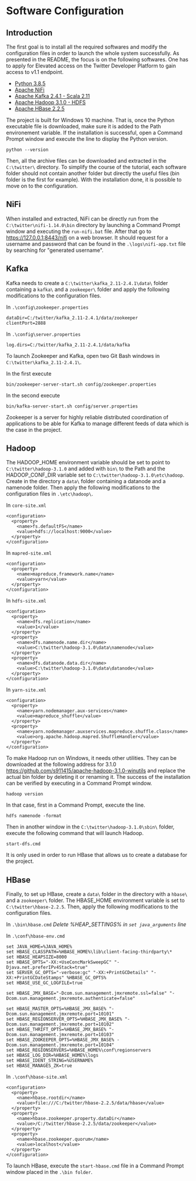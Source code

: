 # Software Configuration

## Introduction

The first goal is to install all the required softwares and modify the configuration files in order to launch the whole system successfully. As presented in the README, the focus is on the following softwares. One has to apply for Elevated access on the Twitter Developer Platform to gain access to v1.1 endpoint.

- [Python 3.8.5](https://www.python.org/ftp/python/3.8.5/python-3.8.5.exe)
- [Apache NiFi](https://archive.apache.org/dist/nifi/1.14.0/nifi-1.14.0-bin.zip)
- [Apache Kafka 2.4.1 - Scala 2.11](https://archive.apache.org/dist/kafka/2.4.1/kafka_2.11-2.4.1.tgz)
- [Apache Hadoop 3.1.0 - HDFS](https://archive.apache.org/dist/hadoop/common/hadoop-3.1.0/hadoop-3.1.0.tar.gz)
- [Apache HBase 2.2.5](https://archive.apache.org/dist/hbase/2.2.5/hbase-2.2.5-bin.tar.gz)

The project is built for Windows 10 machine. That is, once the Python executable file is downloaded, make sure it is added to the Path environement variable. If the installation is successful, open a Command Prompt window and execute the line to display the Python version.

~~~
python --version
~~~

Then, all the archive files can be downloaded and extracted in the `C:\twitter\` directory. To simplify the course of the tutorial, each software folder should not contain another folder but directly the useful files (bin folder is the first for example). With the installation done, it is possible to move on to the configuration.

## NiFi

When installed and extracted, NiFi can be directly run from the `C:\twitter\nifi-1.14.0\bin` directory by launching a Command Prompt window and executing the `run-nifi.bat` file. After that go to https://127.0.0.1:8443/nifi on a web browser. It should request for a username and password that can be found in the `.\logs\nifi-app.txt` file by searching for "generated username".

## Kafka

Kafka needs to create a `C:\twitter\kafka_2.11-2.4.1\data\` folder containing a `kafka\` and a `zookeeper\` folder and apply the following modifications to the configuration files.

In `.\config\zookeeper.properties`
~~~
dataDir=C:/twitter/kafka_2.11-2.4.1/data/zookeeper
clientPort=2888
~~~

In `.\config\server.properties`
~~~
log.dirs=C:/twitter/kafka_2.11-2.4.1/data/kafka
~~~

To launch Zookeeper and Kafka, open two Git Bash windows in `C:\twitter\kafka_2.11-2.4.1\`. 

In the first execute
~~~
bin/zookeeper-server-start.sh config/zookeeper.properties
~~~

In the second execute
~~~
bin/kafka-server-start.sh config/server.properties
~~~

Zookeeper is a server for highly reliable distributed coordination of applications to be able for Kafka to manage different feeds of data which is the case in the project.

## Hadoop

The HADOOP_HOME environment variable should be set to point to `C:\twitter\hadoop-3.1.0` and added with `bin\` to the Path and the HADOOP_CONF_DIR variable set to `C:\twitter\hadoop-3.1.0\etc\hadoop`. Create in the directory a `data\` folder containing a datanode and a namenode folder. Then apply the following modifications to the configuration files in `.\etc\hadoop\`.

In `core-site.xml`
~~~
<configuration>
  <property>
    <name>fs.defaultFS</name>
    <value>hdfs://localhost:9000</value>
  </property>
</configuration>
~~~

In `mapred-site.xml`
~~~
<configuration>
  <property>
    <name>mapreduce.framework.name</name>
    <value>yarn</value>
  </property>
</configuration>
~~~

In `hdfs-site.xml`
~~~
<configuration>
  <property>
    <name>dfs.replication</name>
    <value>1</value>
  </property>
  <property>
    <name>dfs.namenode.name.dir</name>
    <value>C:\twitter\hadoop-3.1.0\data\namenode</value>
  </property>
  <property>
    <name>dfs.datanode.data.dir</name>
    <value>C:\twitter\hadoop-3.1.0\data\datanode</value>
  </property>
</configuration>
~~~

In `yarn-site.xml`
~~~
<configuration>
  <property>
    <name>yarn.nodemanager.aux-services</name>
    <value>mapreduce_shuffle</value>
  </property>
  <property>
    <name>yarn.nodemanager.auxservices.mapreduce.shuffle.class</name>  
    <value>org.apache.hadoop.mapred.ShuffleHandler</value>
  </property>
</configuration>
~~~

To make Hadoop run on Windows, it needs other utilities. They can be downloaded at the following address for 3.1.0 https://github.com/s911415/apache-hadoop-3.1.0-winutils and replace the actual bin folder by deleting it or renaming it. The success of the installation can be verified by executing in a Command Prompt window.
~~~
hadoop version
~~~

In that case, first in a Command Prompt, execute the line.
~~~
hdfs namenode -format
~~~

Then in another window in the `C:\twitter\hadoop-3.1.0\sbin\` folder, execute the following command that will launch Hadoop. 
~~~
start-dfs.cmd
~~~

It is only used in order to run HBase that allows us to create a database for the project.


## HBase

Finally, to set up HBase, create a `data\` folder in the directory with a `hbase\` and a `zookeeper\` folder. The HBASE_HOME environment variable is set to `C:\twitter\hbase-2.2.5`. Then, apply the following modifications to the configuration files.

In `.\bin\hbase.cmd`
*Delete %HEAP_SETTINGS% in `set java_arguments` line*

In `.\conf\hbase-env.cmd`
~~~
set JAVA_HOME=%JAVA_HOME%
set HBASE_CLASSPATH=%HBASE_HOME%\lib\client-facing-thirdparty\*
set HBASE_HEAPSIZE=8000
set HBASE_OPTS="-XX:+UseConcMarkSweepGC" "-Djava.net.preferIPv4Stack=true"
set SERVER_GC_OPTS="-verbose:gc" "-XX:+PrintGCDetails" "-XX:+PrintGCDateStamps" %HBASE_GC_OPTS%
set HBASE_USE_GC_LOGFILE=true

set HBASE_JMX_BASE="-Dcom.sun.management.jmxremote.ssl=false" "-Dcom.sun.management.jmxremote.authenticate=false"

set HBASE_MASTER_OPTS=%HBASE_JMX_BASE% "-Dcom.sun.management.jmxremote.port=10101"
set HBASE_REGIONSERVER_OPTS=%HBASE_JMX_BASE% "-Dcom.sun.management.jmxremote.port=10102"
set HBASE_THRIFT_OPTS=%HBASE_JMX_BASE% "-Dcom.sun.management.jmxremote.port=10103"
set HBASE_ZOOKEEPER_OPTS=%HBASE_JMX_BASE% -Dcom.sun.management.jmxremote.port=10104"
set HBASE_REGIONSERVERS=%HBASE_HOME%\conf\regionservers
set HBASE_LOG_DIR=%HBASE_HOME%\logs
set HBASE_IDENT_STRING=%USERNAME%
set HBASE_MANAGES_ZK=true
~~~

In `.\conf\hbase-site.xml`
~~~
<configuration>
  <property>
    <name>hbase.rootdir</name>
    <value>file:///C:/twitter/hbase-2.2.5/data/hbase</value>
  </property>
  <property>
    <name>hbase.zookeeper.property.dataDir</name>
    <value>/C:/twitter/hbase-2.2.5/data/zookeeper</value>
  </property>
  <property>
    <name>hbase.zookeeper.quorum</name>
    <value>localhost</value>
  </property>
</configuration>
~~~

To launch HBase, execute the `start-hbase.cmd` file in a Command Prompt window placed in the `.\bin folder`.

